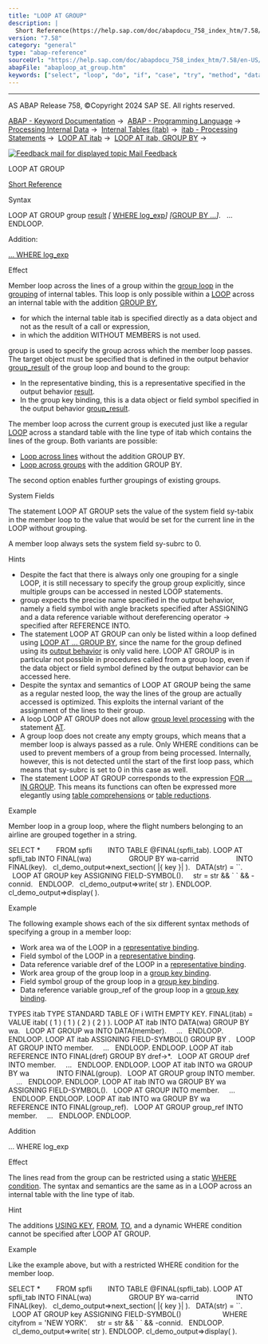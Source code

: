 ```yaml
---
title: "LOOP AT GROUP"
description: |
  Short Reference(https://help.sap.com/doc/abapdocu_758_index_htm/7.58/en-US/abaploop_at_group_shortref.htm) Syntax LOOP AT GROUP group result(https://help.sap.com/doc/abapdocu_758_index_htm/7.58/en-US/abaploop_at_itab_result.htm)  WHERE log_exp(https://help.sap.com/doc/abapdocu_758_index_h
version: "7.58"
category: "general"
type: "abap-reference"
sourceUrl: "https://help.sap.com/doc/abapdocu_758_index_htm/7.58/en-US/abaploop_at_group.htm"
abapFile: "abaploop_at_group.htm"
keywords: ["select", "loop", "do", "if", "case", "try", "method", "data", "types", "internal-table", "field-symbol", "abaploop", "group"]
---
```


* * *

AS ABAP Release 758, ©Copyright 2024 SAP SE. All rights reserved.

[ABAP - Keyword Documentation](https://help.sap.com/doc/abapdocu_758_index_htm/7.58/en-US/abenabap.htm) →  [ABAP - Programming Language](https://help.sap.com/doc/abapdocu_758_index_htm/7.58/en-US/abenabap_reference.htm) →  [Processing Internal Data](https://help.sap.com/doc/abapdocu_758_index_htm/7.58/en-US/abenabap_data_working.htm) →  [Internal Tables (itab)](https://help.sap.com/doc/abapdocu_758_index_htm/7.58/en-US/abenitab.htm) →  [itab - Processing Statements](https://help.sap.com/doc/abapdocu_758_index_htm/7.58/en-US/abentable_processing_statements.htm) →  [LOOP AT itab](https://help.sap.com/doc/abapdocu_758_index_htm/7.58/en-US/abaploop_at_itab_variants.htm) →  [LOOP AT itab, GROUP BY](https://help.sap.com/doc/abapdocu_758_index_htm/7.58/en-US/abaploop_at_itab_group_by.htm) → 

 [![](Mail.gif?object=Mail.gif "Feedback mail for displayed topic") Mail Feedback](mailto:f1_help@sap.com?subject=Feedback%20on%20ABAP%20Documentation&body=Document:%20LOOP%20AT%20GROUP%2C%20ABAPLOOP_AT_GROUP%2C%20758%0D%0A%0D%0AError:%0D%0A%0D%0A%0D%0A%0D%0ASuggestion%20for%20improvement:)

LOOP AT GROUP

[Short Reference](https://help.sap.com/doc/abapdocu_758_index_htm/7.58/en-US/abaploop_at_group_shortref.htm)

Syntax

LOOP AT GROUP group [result](https://help.sap.com/doc/abapdocu_758_index_htm/7.58/en-US/abaploop_at_itab_result.htm) *\[* [WHERE log\_exp](https://help.sap.com/doc/abapdocu_758_index_htm/7.58/en-US/abaploop_at_itab_cond.htm)*\]* *\[*[GROUP BY ...](https://help.sap.com/doc/abapdocu_758_index_htm/7.58/en-US/abaploop_at_itab_group_by.htm)*\]*.
  ...
ENDLOOP.

Addition:

[... WHERE log\_exp](#!ABAP_ONE_ADD@1@)

Effect

Member loop across the lines of a group within the [group loop](https://help.sap.com/doc/abapdocu_758_index_htm/7.58/en-US/abaploop_at_itab_group_by.htm) in the [grouping](https://help.sap.com/doc/abapdocu_758_index_htm/7.58/en-US/abaploop_at_itab_group_by.htm) of internal tables. This loop is only possible within a [LOOP](https://help.sap.com/doc/abapdocu_758_index_htm/7.58/en-US/abaploop_at_itab_variants.htm) across an internal table with the addition [GROUP BY](https://help.sap.com/doc/abapdocu_758_index_htm/7.58/en-US/abaploop_at_itab_group_by.htm),

-   for which the internal table itab is specified directly as a data object and not as the result of a call or expression,
-   in which the addition WITHOUT MEMBERS is not used.

group is used to specify the group across which the member loop passes. The target object must be specified that is defined in the output behavior [group\_result](https://help.sap.com/doc/abapdocu_758_index_htm/7.58/en-US/abaploop_at_itab_group_by_binding.htm) of the group loop and bound to the group:

-   In the representative binding, this is a representative specified in the output behavior [result](https://help.sap.com/doc/abapdocu_758_index_htm/7.58/en-US/abaploop_at_itab_result.htm).
-   In the group key binding, this is a data object or field symbol specified in the output behavior [group\_result](https://help.sap.com/doc/abapdocu_758_index_htm/7.58/en-US/abaploop_at_itab_group_by_binding.htm).

The member loop across the current group is executed just like a regular [LOOP](https://help.sap.com/doc/abapdocu_758_index_htm/7.58/en-US/abaploop_at_itab_variants.htm) across a standard table with the line type of itab which contains the lines of the group. Both variants are possible:

-   [Loop across lines](https://help.sap.com/doc/abapdocu_758_index_htm/7.58/en-US/abaploop_at_itab.htm) without the addition GROUP BY.
-   [Loop across groups](https://help.sap.com/doc/abapdocu_758_index_htm/7.58/en-US/abaploop_at_itab.htm) with the addition GROUP BY.

The second option enables further groupings of existing groups.

System Fields

The statement LOOP AT GROUP sets the value of the system field sy-tabix in the member loop to the value that would be set for the current line in the LOOP without grouping.

A member loop always sets the system field sy-subrc to 0.

Hints

-   Despite the fact that there is always only one grouping for a single LOOP, it is still necessary to specify the group group explicitly, since multiple groups can be accessed in nested LOOP statements.
-   group expects the precise name specified in the output behavior, namely a field symbol with angle brackets specified after ASSIGNING and a data reference variable without dereferencing operator \-> specified after REFERENCE INTO.
-   The statement LOOP AT GROUP can only be listed within a loop defined using [LOOP AT ... GROUP BY](https://help.sap.com/doc/abapdocu_758_index_htm/7.58/en-US/abaploop_at_itab_group_by.htm), since the name for the group defined using its [output behavior](https://help.sap.com/doc/abapdocu_758_index_htm/7.58/en-US/abaploop_at_itab_group_by_binding.htm) is only valid here. LOOP AT GROUP is in particular not possible in procedures called from a group loop, even if the data object or field symbol defined by the output behavior can be accessed here.
-   Despite the syntax and semantics of LOOP AT GROUP being the same as a regular nested loop, the way the lines of the group are actually accessed is optimized. This exploits the internal variant of the assignment of the lines to their group.
-   A loop LOOP AT GROUP does not allow [group level processing](https://help.sap.com/doc/abapdocu_758_index_htm/7.58/en-US/abengroup_level_processing_glosry.htm "Glossary Entry") with the statement [AT](https://help.sap.com/doc/abapdocu_758_index_htm/7.58/en-US/abapat_itab.htm).
-   A group loop does not create any empty groups, which means that a member loop is always passed as a rule. Only WHERE conditions can be used to prevent members of a group from being processed. Internally, however, this is not detected until the start of the first loop pass, which means that sy-subrc is set to 0 in this case as well.
-   The statement LOOP AT GROUP corresponds to the expression [FOR ... IN GROUP](https://help.sap.com/doc/abapdocu_758_index_htm/7.58/en-US/abenfor_in_group.htm). This means its functions can often be expressed more elegantly using [table comprehensions](https://help.sap.com/doc/abapdocu_758_index_htm/7.58/en-US/abentable_comprehension_glosry.htm "Glossary Entry") or [table reductions](https://help.sap.com/doc/abapdocu_758_index_htm/7.58/en-US/abentable_reduction_glosry.htm "Glossary Entry").

Example

Member loop in a group loop, where the flight numbers belonging to an airline are grouped together in a string.

SELECT \*
       FROM spfli
       INTO TABLE @FINAL(spfli\_tab).
LOOP AT spfli\_tab INTO FINAL(wa)
                  GROUP BY wa-carrid
                  INTO FINAL(key).
  cl\_demo\_output=>next\_section( |{ key }| ).
  DATA(str) = \`\`.
  LOOP AT GROUP key ASSIGNING FIELD-SYMBOL(<members>).
    str = str && \` \` && <members>-connid.
  ENDLOOP.
  cl\_demo\_output=>write( str ).
ENDLOOP.
cl\_demo\_output=>display( ).

Example

The following example shows each of the six different syntax methods of specifying a group in a member loop:

-   Work area wa of the LOOP in a [representative binding](https://help.sap.com/doc/abapdocu_758_index_htm/7.58/en-US/abaploop_at_itab_group_by_binding.htm).
-   Field symbol <fs> of the LOOP in a [representative binding](https://help.sap.com/doc/abapdocu_758_index_htm/7.58/en-US/abaploop_at_itab_group_by_binding.htm).
-   Data reference variable dref of the LOOP in a [representative binding](https://help.sap.com/doc/abapdocu_758_index_htm/7.58/en-US/abaploop_at_itab_group_by_binding.htm).
-   Work area group of the group loop in a [group key binding](https://help.sap.com/doc/abapdocu_758_index_htm/7.58/en-US/abaploop_at_itab_group_by_binding.htm).
-   Field symbol group of the group loop in a [group key binding](https://help.sap.com/doc/abapdocu_758_index_htm/7.58/en-US/abaploop_at_itab_group_by_binding.htm).
-   Data reference variable group\_ref of the group loop in a [group key binding](https://help.sap.com/doc/abapdocu_758_index_htm/7.58/en-US/abaploop_at_itab_group_by_binding.htm).

TYPES itab TYPE STANDARD TABLE OF i WITH EMPTY KEY.
FINAL(itab) = VALUE itab( ( 1 ) ( 1 ) ( 2 ) ( 2 ) ).
LOOP AT itab INTO DATA(wa) GROUP BY wa.
  LOOP AT GROUP wa INTO DATA(member).
    ...
  ENDLOOP.
ENDLOOP.
LOOP AT itab ASSIGNING FIELD-SYMBOL(<fs>) GROUP BY <fs>.
  LOOP AT GROUP <fs> INTO member.
    ...
  ENDLOOP.
ENDLOOP.
LOOP AT itab REFERENCE INTO FINAL(dref) GROUP BY dref->\*.
  LOOP AT GROUP dref INTO member.
    ...
  ENDLOOP.
ENDLOOP.
LOOP AT itab INTO wa GROUP BY wa
             INTO FINAL(group).
  LOOP AT GROUP group INTO member.
    ...
  ENDLOOP.
ENDLOOP.
LOOP AT itab INTO wa GROUP BY wa
             ASSIGNING FIELD-SYMBOL(<group>).
  LOOP AT GROUP <group> INTO member.
    ...
  ENDLOOP.
ENDLOOP.
LOOP AT itab INTO wa GROUP BY wa
             REFERENCE INTO FINAL(group\_ref).
  LOOP AT GROUP group\_ref INTO member.
    ...
  ENDLOOP.
ENDLOOP.

Addition   

... WHERE log\_exp

Effect

The lines read from the group can be restricted using a static [WHERE condition](https://help.sap.com/doc/abapdocu_758_index_htm/7.58/en-US/abaploop_at_itab_cond.htm). The syntax and semantics are the same as in a LOOP across an internal table with the line type of itab.

Hint

The additions [USING KEY](https://help.sap.com/doc/abapdocu_758_index_htm/7.58/en-US/abaploop_at_itab_cond.htm), [FROM](https://help.sap.com/doc/abapdocu_758_index_htm/7.58/en-US/abaploop_at_itab_cond.htm), [TO](https://help.sap.com/doc/abapdocu_758_index_htm/7.58/en-US/abaploop_at_itab_cond.htm), and a dynamic WHERE condition cannot be specified after LOOP AT GROUP.

Example

Like the example above, but with a restricted WHERE condition for the member loop.

SELECT \*
       FROM spfli
       INTO TABLE @FINAL(spfli\_tab).
LOOP AT spfli\_tab INTO FINAL(wa)
                  GROUP BY wa-carrid
                  INTO FINAL(key).
  cl\_demo\_output=>next\_section( |{ key }| ).
  DATA(str) = \`\`.
  LOOP AT GROUP key ASSIGNING FIELD-SYMBOL(<members>)
                    WHERE cityfrom = 'NEW YORK'.
    str = str && \` \` && <members>-connid.
  ENDLOOP.
  cl\_demo\_output=>write( str ).
ENDLOOP.
cl\_demo\_output=>display( ).
